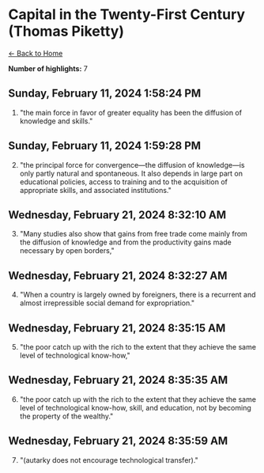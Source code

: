 # Capital in the Twenty-First Century (Thomas Piketty)

[← Back to Home](Home)

**Number of highlights:** 7


## Sunday, February 11, 2024 1:58:24 PM

1. "the main force in favor of greater equality has been the diffusion of knowledge and skills."


## Sunday, February 11, 2024 1:59:28 PM

2. "the principal force for convergence—the diffusion of knowledge—is only partly natural and spontaneous. It also depends in large part on educational policies, access to training and to the acquisition of appropriate skills, and associated institutions."


## Wednesday, February 21, 2024 8:32:10 AM

3. "Many studies also show that gains from free trade come mainly from the diffusion of knowledge and from the productivity gains made necessary by open borders,"


## Wednesday, February 21, 2024 8:32:27 AM

4. "When a country is largely owned by foreigners, there is a recurrent and almost irrepressible social demand for expropriation."


## Wednesday, February 21, 2024 8:35:15 AM

5. "the poor catch up with the rich to the extent that they achieve the same level of technological know-how,"


## Wednesday, February 21, 2024 8:35:35 AM

6. "the poor catch up with the rich to the extent that they achieve the same level of technological know-how, skill, and education, not by becoming the property of the wealthy."


## Wednesday, February 21, 2024 8:35:59 AM

7. "(autarky does not encourage technological transfer)."

